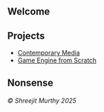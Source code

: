 ## Welcome

## Projects

- [Contemporary Media](https://shreejitmurthy.github.io/contemporary-media/)
- [Game Engine from Scratch]()

## Nonsense


###### © Shreejit Murthy 2025
